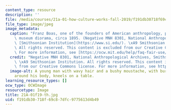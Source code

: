 ```yaml
---
content_type: resource
description: ''
file: /media/courses/21a-01-how-culture-works-fall-2019/f191db30718f69c87dfc9775613d4b49_21A-01f19-th.jpg
file_type: image/jpeg
image_metadata:
  caption: "Franz Boas, one of the founders of American anthropology, posing for a\
    \ museum diorama, circa 1895. (Negative MNH 8301, National Anthropological Archives,\
    \ [Smithsonian Institution](https://www.si.edu/). \xA9 Smithsonian Institution.\
    \ All rights reserved. This content is excluded from our Creative Commons license.\
    \ For more information, see [https://ocw.mit.edu/help/faq-fair-use/](/help/faq-fair-use/).)"
  credit: "Negative MNH 8301, National Anthropological Archives, Smithsonian Institution.\
    \ \xA9 Smithsonian Institution. All rights reserved. This content is excluded\
    \ from our Creative Commons license. For more information, see https://ocw.mit.edu/help/faq-fair-use/."
  image-alt: A young man with wavy hair and a bushy moustache, with burlap draped
    around his body, kneels on a table.
learning_resource_types: []
ocw_type: OCWImage
resourcetype: Image
title: 21A-01f19-th.jpg
uid: f191db30-718f-69c8-7dfc-9775613d4b49
---
```

